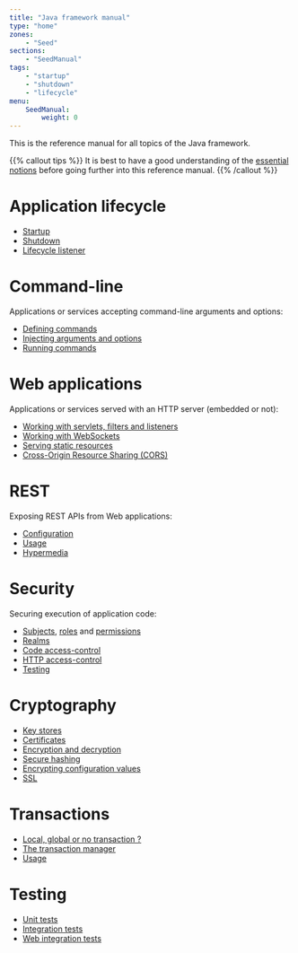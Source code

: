 ```yaml
---
title: "Java framework manual"
type: "home"
zones:
    - "Seed"
sections:
    - "SeedManual"
tags:
    - "startup"
    - "shutdown"
    - "lifecycle"
menu:
    SeedManual:
        weight: 0
---
```


This is the reference manual for all topics of the Java framework. 

{{% callout tips %}}
It is best to have a good understanding of the [essential notions](..) before going further into this reference manual.
{{% /callout %}}

# Application lifecycle

* [Startup](running#startup)
* [Shutdown](running#shutdown)
* [Lifecycle listener](running#lifecycle-listener)

# Command-line

Applications or services accepting command-line arguments and options:

* [Defining commands](cli#defining-commands)
* [Injecting arguments and options](cli#arguments-and-options)
* [Running commands](cli#running-commands)

# Web applications

Applications or services served with an HTTP server (embedded or not): 

* [Working with servlets, filters and listeners](web#servlets-filters-and-listeners)
* [Working with WebSockets](web#websockets)
* [Serving static resources](web#static-resources)
* [Cross-Origin Resource Sharing (CORS)](web#cors)

# REST

Exposing REST APIs from Web applications:  

* [Configuration](rest#configuration)
* [Usage](rest#usage)
* [Hypermedia](rest#hypermedia)

# Security

Securing execution of application code:

* [Subjects](security#subjects), [roles](security#roles) and [permissions](security#permissions)
* [Realms](security#realms)
* [Code access-control](security#code-access-control)
* [HTTP access-control](security#http-access-control)
* [Testing](security#testing)

# Cryptography

* [Key stores](crypto#key-stores)
* [Certificates](crypto#certificates)
* [Encryption and decryption](crypto#encryption-and-decryption)
* [Secure hashing](crypto#secure-hashing)
* [Encrypting configuration values](crypto#encrypting-configuration-values)
* [SSL](crypto#ssl)

# Transactions

* [Local, global or no transaction ?](transactions#local-global-or-no-transaction)
* [The transaction manager](transactions#the-transaction-manager)
* [Usage](transactions#usage)

# Testing

* [Unit tests](testing#unit-tests)
* [Integration tests](testing#integration-tests)
* [Web integration tests](testing#web-integration-tests)
